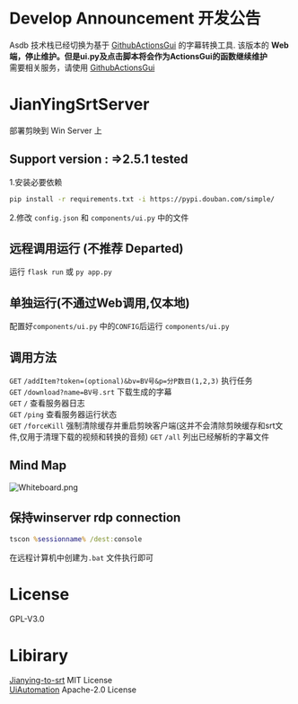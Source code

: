 # Develop Announcement 开发公告
Asdb 技术栈已经切换为基于 [GithubActionsGui](https://github.com/A-Soul-Database/ActionsGui) 的字幕转换工具. 该版本的 **Web端，停止维护。但是ui.py及点击脚本将会作为ActionsGui的函数继续维护**  
需要相关服务，请使用 [GithubActionsGui](https://github.com/A-Soul-Database/ActionsGui)

# JianYingSrtServer
部署剪映到 Win Server 上

## Support version : =>2.5.1 tested


1.安装必要依赖
```bash
pip install -r requirements.txt -i https://pypi.douban.com/simple/
```
2.修改 `config.json` 和 `components/ui.py` 中的文件  

## 远程调用运行 (不推荐 Departed)

运行 `flask run` 或 `py app.py`

## 单独运行(不通过Web调用,仅本地)
配置好`components/ui.py` 中的`CONFIG`后运行 `components/ui.py`

## 调用方法
`GET` `/addItem?token=(optional)&bv=BV号&p=分P数目(1,2,3)` 执行任务    
`GET` `/download?name=BV号.srt` 下载生成的字幕    
`GET` `/` 查看服务器日志   
`GET` `/ping` 查看服务器运行状态    
`GET` `/forceKill` 强制清除缓存并重启剪映客户端(这并不会清除剪映缓存和srt文件,仅用于清理下载的视频和转换的音频)
`GET` `/all` 列出已经解析的字幕文件   

## Mind Map
![Whiteboard.png](https://i.loli.net/2021/11/13/JFBts3m6cOlZIqN.png)

## 保持winserver rdp connection
```bat
tscon %sessionname% /dest:console 
```
在远程计算机中创建为`.bat` 文件执行即可

# License
GPL-V3.0
# Libirary
[Jianying-to-srt](https://github.com/YDX-2147483647/Jianying-to-srt) MIT License  
[UiAutomation](https://github.com/yinkaisheng/Python-UIAutomation-for-Windows)  Apache-2.0 License 
